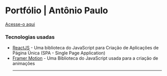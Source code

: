 <h1>Portfólio | Antônio Paulo</h1>

<a href="https://paullo-jsx.github.io/paullo.jsx" target="_blank">Acesse-o aqui</a>
<h3>Tecnologias usadas</h3>
<ul>
  <li><a href="https://react.dev" target="_blank">ReactJS</a> - Uma biblioteca do JavaScript para Criação de Aplicações de Página Única (SPA - Single Page Application)</li>
  <li><a href="https://framer.com/motion" target="_blank">Framer Motion</a> - Uma Biblioteca do JavaScript usada para a criação de animações</li>
<hr/>
